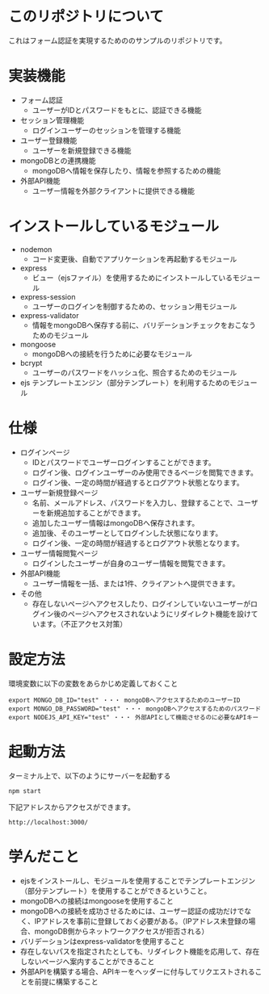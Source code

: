 # このリポジトリについて
これはフォーム認証を実現するためののサンプルのリポジトリです。

# 実装機能
- フォーム認証
  - ユーザーがIDとパスワードをもとに、認証できる機能
- セッション管理機能
  - ログインユーザーのセッションを管理する機能
- ユーザー登録機能
  - ユーザーを新規登録できる機能
- mongoDBとの連携機能
  - mongoDBへ情報を保存したり、情報を参照するための機能
- 外部API機能
  - ユーザー情報を外部クライアントに提供できる機能

# インストールしているモジュール
- nodemon
  - コード変更後、自動でアプリケーションを再起動するモジュール
- express
  - ビュー（ejsファイル）を使用するためにインストールしているモジュール
- express-session
  - ユーザーのログインを制御するための、セッション用モジュール
- express-validator
  - 情報をmongoDBへ保存する前に、バリデーションチェックをおこなうためのモジュール
- mongoose
  - mongoDBへの接続を行うために必要なモジュール
- bcrypt
  - ユーザーのパスワードをハッシュ化、照合するためのモジュール
- ejs
  テンプレートエンジン（部分テンプレート）を利用するためのモジュール

# 仕様
- ログインページ
  - IDとパスワードでユーザーログインすることができます。
  - ログイン後、ログインユーザーのみ使用できるページを閲覧できます。
  - ログイン後、一定の時間が経過するとログアウト状態となります。
- ユーザー新規登録ページ
  - 名前、メールアドレス、パスワードを入力し、登録することで、ユーザーを新規追加することができます。
  - 追加したユーザー情報はmongoDBへ保存されます。
  - 追加後、そのユーザーとしてログインした状態になります。
  - ログイン後、一定の時間が経過するとログアウト状態となります。
- ユーザー情報閲覧ページ
  - ログインしたユーザーが自身のユーザー情報を閲覧できます。
- 外部API機能
  - ユーザー情報を一括、または1件、クライアントへ提供できます。
- その他
  - 存在しないページへアクセスしたり、ログインしていないユーザーがログイン後のページへアクセスされないようにリダイレクト機能を設けています。（不正アクセス対策）

# 設定方法
環境変数に以下の変数をあらかじめ定義しておくこと
```
export MONGO_DB_ID="test" ・・・ mongoDBへアクセスするためのユーザーID
export MONGO_DB_PASSWORD="test" ・・・ mongoDBへアクセスするためのパスワード
export NODEJS_API_KEY="test" ・・・ 外部APIとして機能させるのに必要なAPIキー
```

# 起動方法
ターミナル上で、以下のようにサーバーを起動する
```:例
npm start
```
下記アドレスからアクセスができます。
```
http://localhost:3000/
```


# 学んだこと
- ejsをインストールし、モジュールを使用することでテンプレートエンジン（部分テンプレート）を使用することができるということ。
- mongoDBへの接続はmongooseを使用すること
- mongoDBへの接続を成功させるためには、ユーザー認証の成功だけでなく、IPアドレスを事前に登録しておく必要がある。（IPアドレス未登録の場合、mongoDB側からネットワークアクセスが拒否される）
- バリデーションはexpress-validatorを使用すること
- 存在しないパスを指定されたとしても、リダイレクト機能を応用して、存在しないページへ案内することができること
- 外部APIを構築する場合、APIキーをヘッダーに付与してリクエストされることを前提に構築すること
